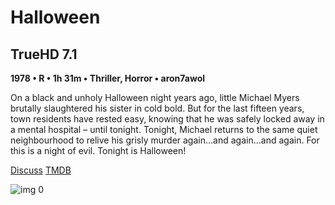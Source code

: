 # Halloween

## TrueHD 7.1

**1978 • R • 1h 31m • Thriller, Horror • aron7awol**

On a black and unholy Halloween night years ago, little Michael Myers brutally slaughtered his sister in cold bold. But for the last fifteen years, town residents have rested easy, knowing that he was safely locked away in a mental hospital – until tonight. Tonight, Michael returns to the same quiet neighbourhood to relive his grisly murder again…and again…and again. For this is a night of evil. Tonight is Halloween!

[Discuss](https://www.avsforum.com/threads/bass-eq-for-filtered-movies.2995212/post-56920974)  [TMDB](948)

![img 0](https://i.imgur.com/bIPdafm.jpg)

